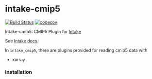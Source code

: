 # intake-cmip5

[![Build Status](https://travis-ci.org/NCAR/intake-cmip5.svg?branch=master)](https://travis-ci.org/NCAR/intake-cmip5)
[![codecov](https://codecov.io/gh/NCAR/intake-cmip5/branch/master/graph/badge.svg)](https://codecov.io/gh/NCAR/intake-cmip5)

Intake-cmip5: CMIP5 Plugin for [Intake](https://github.com/NCAR/intake-cmip5)

See [Intake docs](https://intake.readthedocs.io/en/latest/overview.html).

In `intake_cmip5`, there are plugins provided for reading cmip5 data with
  - xarray

### Installation
